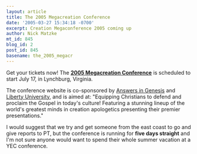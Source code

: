 ```yaml
---
layout: article
title: The 2005 Megacreation Conference
date: '2005-03-27 15:34:18 -0700'
excerpt: Creation Megaconference 2005 coming up
author: Nick Matzke
mt_id: 845
blog_id: 2
post_id: 845
basename: the_2005_megacr
---
```

<img src="http://www.answersingenesis.org/events/megaconference/images/logo_top.gif" alt="" style="float:left;" />Get your tickets now!  The [**2005 Megacreation Conference**](http://www.answersingenesis.org/events/megaconference/schedule.aspx) is scheduled to start July 17, in Lynchburg, Virginia.

The conference website is co-sponsored by [Answers in Genesis](http://www.answersingenesis.org) and [Liberty University](http://www.liberty.edu), and is aimed at: "Equipping Christians to defend and proclaim the Gospel in today's culture! Featuring a stunning lineup of the world's greatest minds in creation apologetics presenting their premier presentations."  

I would suggest that we try and get someone from the east coast to go and give reports to PT, but the conference is running for **five days straight** and I'm not sure anyone would want to spend their whole summer vacation at a YEC conference.
